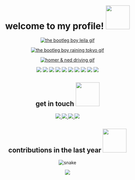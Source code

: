 <h1 align="center">
  welcome to my profile!
  <img
    src="https://github.com/brudnak/brudnak/blob/master/img/source.gif"
    width="75"
  />
</h1>

<p align="center">
  <a href="https://youtu.be/PWhcISYYpqM">
    <img
      src="https://github.com/brudnak/brudnak/blob/master/img/leila.gif"
      alt="the bootleg boy leila gif"
    />
  </a>
</p>

<p align="center">
  <a href="https://youtu.be/XKDGZ-VWLMg">
    <img
      src="https://github.com/brudnak/brudnak/blob/master/img/raining_tokyo.gif"
      alt="the bootleg boy raining tokyo gif"
    />
  </a>
</p>

<p align="center">
  <a href="https://youtu.be/-oZ5Vsfy0n8">
    <img
      src="https://github.com/brudnak/brudnak/blob/master/img/simpson_drive.gif"
      alt="homer & ned driving gif"
    />
  </a>
</p>

<p align="center">
  <img
    src="https://img.shields.io/badge/-Golang-00ADD8?logo=go&logoColor=white&style=flat"
  />
  <img
    src="https://img.shields.io/badge/-Rust-000000?logo=rust&logoColor=white&style=flat"
  />
  <img
    src="https://img.shields.io/badge/-JavaScript-F7DF1E?logo=javascript&logoColor=white&style=flat"
  />
  <img
    src="https://img.shields.io/badge/-React-61DAFB?logo=react&logoColor=white&style=flat"
  />
  <img
    src="https://img.shields.io/badge/-Redux-764ABC?logo=redux&logoColor=white&style=flat"
  />
  <img
    src="https://img.shields.io/badge/-HTML5-E34F26?logo=html5&logoColor=white&style=flat"
  />
  <img
    src="https://img.shields.io/badge/-CSS3-1572B6?logo=css3&logoColor=white&style=flat"
  />
  <img
    src="https://img.shields.io/badge/-Docker-2496ED?logo=docker&logoColor=white&style=flat"
  />
  <img
    src="https://img.shields.io/badge/-Kubernetes-326CE5?logo=kubernetes&logoColor=white&style=flat"
  />
  <img
    src="https://img.shields.io/badge/-Rancher-0075A8?logo=rancher&logoColor=white&style=flat"
  />
</p>

<h2 align="center">
  get in touch
  <img
    src="https://github.com/brudnak/brudnak/blob/master/img/phone.gif"
    width="75"
  />
</h2>

<p align="center">
  <a href="mailto:brudnak@protonmail.com">
    <img
      src="https://img.shields.io/badge/-ProtonMail-8B89CC?logo=protonmail&logoColor=white&style=flat"
    />
  </a>
  <a href="https://www.linkedin.com/in/andrewbrudnak/">
    <img
      src="https://img.shields.io/badge/-LinkedIn-0A66C2?logo=linkedin&logoColor=white&style=flat"
    />
  </a>
  <a href="mailto:brudnak@icloud.com">
    <img
      src="https://img.shields.io/badge/-iCloud-3693F3?logo=icloud&logoColor=white&style=flat"
    />
  </a>
  <a href="https://meet.google.com/jpm-qgft-dja">
    <img
      src="https://img.shields.io/badge/-Google%20Meet-00897B?logo=google-meet&logoColor=white&style=flat"
    />
  </a>
</p>

<h2 align="center">
  contributions in the last year
  <img
    src="https://github.com/brudnak/brudnak/blob/master/img/snake.gif"
    width="75"
  />
</h2>
<p align="center">
  <img
    src="https://github.com/brudnak/brudnak/blob/output/github-contribution-grid-snake.gif"
    alt="snake"
  />
</p>

<p align="center">
  <img
    src="http://github-readme-streak-stats.herokuapp.com?user=brudnak&theme=buefy-dark"
  />
</p>
